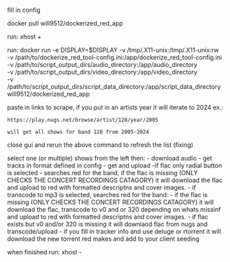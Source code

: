 fill in config

docker pull will9512/dockerized_red_app

run:
    xhost +

run:
    docker run -e DISPLAY=$DISPLAY -v /tmp/.X11-unix:/tmp/.X11-unix:rw \
    -v /path/to/dockerize_red_tool-config.ini:/app/dockerize_red_tool-config.ini \
    -v /path/to/script_output_dirs/audio_directory:/app/audio_directory \
    -v /path/to/script_output_dirs/video_directory:/app/video_directory \
    -v /path/to/script_output_dirs/script_data_directory:/app/script_data_directory \
    will9512/dockerized_red_app

paste in links to scrape, if you put in an artists year it will iterate to 2024 ex.:

    https://play.nugs.net/browse/artist/128/year/2005
    
    will get all shows for band 128 from 2005-2024


close gui and rerun the above command to refresh the list (fixing)


select one (or multiple) shows from the left then:
    - download audio - get tracks in format defined in config
    - get and upload 
       -if flac only radial button is selected
         - searches red for the band, if the flac is missing (ONLY CHECKS THE CONCERT RECORDINGS CATAGORY) it will download the flac and upload to red with formatted descriptns and cover images. 
      - if transcode to mp3 is selected, searches red for the band:
        - if the flac is missing (ONLY CHECKS THE CONCERT RECORDINGS CATAGORY) it will download the flac, transcode to v0 and or 320 depending on whats missinf and upload to red with formatted descriptns and cover images.
        - if flac exists but v0 and/or 320 is missing it will downlaod flac from nugs and transcode/upload
      - if you fill in tracker info and use deluge or rtorrent it will download the new torrent red makes and add to your client seeding
    
when finished run:
    xhost -
